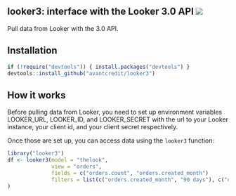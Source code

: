 ## looker3: interface with the Looker 3.0 API <a href="https://travis-ci.com/avantcredit/avant-looker3"><img src="https://img.shields.io/travis/avantcredit/avant-looker3.svg"></a> 

Pull data from Looker with the 3.0 API.

## Installation

```R
if (!require("devtools")) { install.packages("devtools") }
devtools::install_github("avantcredit/looker3")
```

## How it works

Before pulling data from Looker, you need to set up environment variables LOOKER_URL, LOOKER_ID, and LOOKER_SECRET with the url to your Looker instance, your client id, and your client secret respectively.

Once those are set up, you can access data using the `looker3` function:
```R
library("looker3")
df <- looker3(model = "thelook",
              view = "orders",
              fields = c("orders.count", "orders.created_month")
              filters = list(c("orders.created_month", "90 days"), c("orders.status", "complete"))
)
```

